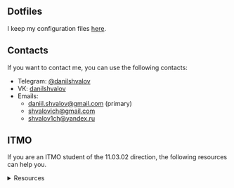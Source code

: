 ## Dotfiles

I keep my configuration files [here](https://github.com/danilshvalov/dotfiles).

## Contacts

If you want to contact me, you can use the following contacts:
- Telegram: [@danilshvalov](https://t.me/danilshvalov)
- VK: [danilshvalov](https://vk.com/danilshvalov)
- Emails:
  - [daniil.shvalov@gmail.com](mailto:daniil.shvalov@gmail.com) (primary)
  - [shvalovich@gmail.com](mailto:shvalovich@gmail.com)
  - [shvalov1ch@yandex.ru](mailto:shvalov1ch@yandex.ru)

## ITMO

If you are an ITMO student of the 11.03.02 direction, the following resources can help you.

<details>
  <summary>Resources</summary>

- [Discrete math](https://github.com/danilshvalov/discrete-math)
- [Web programming](https://github.com/danilshvalov/itmo-web-programming)
- [C++ programiing](https://github.com/danilshvalov/itmo-cpp-programming)
- [Computer networks](https://github.com/danilshvalov/itmo-computer-networks)
- [Infocom systems design](https://github.com/danilshvalov/itmo-infocom-systems-design)
- [Telecom networks](https://github.com/danilshvalov/itmo-telecom-networks)
- [Learning skills](https://github.com/danilshvalov/itmo-learning-skills)
- [Remote commands](https://github.com/danilshvalov/itmo-remote-commands)
- [Ecology](https://github.com/danilshvalov/itmo-ecology)
- [Databases](https://github.com/danilshvalov/itmo-databases)
- [Application programming](https://github.com/danilshvalov/itmo-application-programming)
- [Java programming](https://github.com/danilshvalov/itmo-java-programming)
- [System administration](https://github.com/danilshvalov/itmo-system-administration)
- [Team development](https://github.com/danilshvalov/itmo-team-development)
- [Modeling methods](https://github.com/danilshvalov/itmo-modeling-methods)
- [Client-server applications](https://github.com/danilshvalov/itmo-client-server-applications)
- [Information security](https://github.com/danilshvalov/itmo-information-security)
- [English ICT](https://github.com/danilshvalov/itmo-english-ict)
</details>


